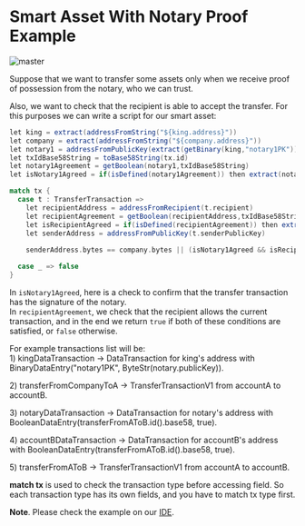 # Smart Asset With Notary Proof Example
![master](https://img.shields.io/badge/node-1.1-4bc51d.svg)

Suppose that we want to transfer some assets only when we receive proof of possession from the notary, who we can trust.

Also, we want to check that the recipient is able to accept the transfer. For this purposes we can write a script for our smart asset:

```scala
let king = extract(addressFromString("${king.address}"))
let company = extract(addressFromString("${company.address}"))
let notary1 = addressFromPublicKey(extract(getBinary(king,"notary1PK")))
let txIdBase58String = toBase58String(tx.id)
let notary1Agreement = getBoolean(notary1,txIdBase58String)
let isNotary1Agreed = if(isDefined(notary1Agreement)) then extract(notary1Agreement) else false

match tx { 
  case t : TransferTransaction =>
    let recipientAddress = addressFromRecipient(t.recipient)
    let recipientAgreement = getBoolean(recipientAddress,txIdBase58String)
    let isRecipientAgreed = if(isDefined(recipientAgreement)) then extract(recipientAgreement) else false
    let senderAddress = addressFromPublicKey(t.senderPublicKey)
    
    senderAddress.bytes == company.bytes || (isNotary1Agreed && isRecipientAgreed)

  case _ => false
}
```

In `isNotary1Agreed`, here is a check to confirm that the transfer transaction has the signature of the notary.   
In `recipientAgreement`, we check that the recipient allows the current   
transaction, and in the end we return `true` if both of these conditions are satisfied, or `false` otherwise.

For example transactions list will be:  
1\) kingDataTransaction -&gt; DataTransaction for king's address with BinaryDataEntry\("notary1PK", ByteStr\(notary.publicKey\)\).

2\) transferFromCompanyToA -&gt; TransferTransactionV1 from accountA to accountB.

3\) notaryDataTransaction -&gt; DataTransaction for notary's address with BooleanDataEntry\(transferFromAToB.id\(\).base58, true\).

4\) accountBDataTransaction -&gt; DataTransaction for accountB's address with BooleanDataEntry\(transferFromAToB.id\(\).base58, true\).

5\) transferFromAToB -&gt; TransferTransactionV1 from accountA to accountB.

**match tx** is used  to check the transaction type before accessing field. So each transaction type has its own fields, and you have to match tx type first.

**Note**. Please check the example on our [IDE](https://ide.earths.ga/).

